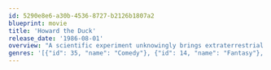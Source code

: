 ```yaml
---
id: 5290e8e6-a30b-4536-8727-b2126b1807a2
blueprint: movie
title: 'Howard the Duck'
release_date: '1986-08-01'
overview: "A scientific experiment unknowingly brings extraterrestrial life forms to the Earth through a laser beam. First is the cigar smoking drake Howard from the duck's planet. A few kids try to keep him from the greedy scientists and help him back to his planet. But then a much less friendly being arrives through the beam..."
genres: '[{"id": 35, "name": "Comedy"}, {"id": 14, "name": "Fantasy"}, {"id": 878, "name": "Science Fiction"}]'
---
```

